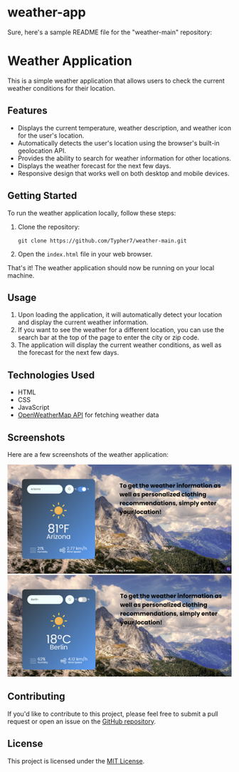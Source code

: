 # weather-app
Sure, here's a sample README file for the "weather-main" repository:

# Weather Application

This is a simple weather application that allows users to check the current weather conditions for their location.

## Features

- Displays the current temperature, weather description, and weather icon for the user's location.
- Automatically detects the user's location using the browser's built-in geolocation API.
- Provides the ability to search for weather information for other locations.
- Displays the weather forecast for the next few days.
- Responsive design that works well on both desktop and mobile devices.

## Getting Started

To run the weather application locally, follow these steps:

1. Clone the repository:

   ```
   git clone https://github.com/Typher7/weather-main.git
   ```

2. Open the `index.html` file in your web browser.

That's it! The weather application should now be running on your local machine.

## Usage

1. Upon loading the application, it will automatically detect your location and display the current weather information.
2. If you want to see the weather for a different location, you can use the search bar at the top of the page to enter the city or zip code.
3. The application will display the current weather conditions, as well as the forecast for the next few days.

## Technologies Used

- HTML
- CSS
- JavaScript
- [OpenWeatherMap API](https://openweathermap.org/) for fetching weather data

## Screenshots

Here are a few screenshots of the weather application:

![Weather Application Screenshot 1](screenshot1.png)
![Weather Application Screenshot 2](screenshot2.png)

## Contributing

If you'd like to contribute to this project, please feel free to submit a pull request or open an issue on the [GitHub repository](https://github.com/Typher7/weather-main).

## License

This project is licensed under the [MIT License](LICENSE).
